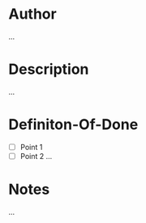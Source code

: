 # Author

...

# Description

...

# Definiton-Of-Done 

- [ ] Point 1
- [ ] Point 2
...

# Notes

...